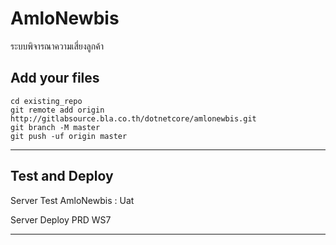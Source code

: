 # AmloNewbis

ระบบพิจารณาความเสี่ยงลูกค้า


## Add your files
```
cd existing_repo
git remote add origin http://gitlabsource.bla.co.th/dotnetcore/amlonewbis.git
git branch -M master
git push -uf origin master
```

***
## Test and Deploy
Server Test
    AmloNewbis : Uat

Server Deploy PRD
    WS7

***
